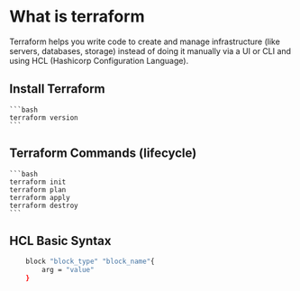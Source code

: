 # What is terraform

Terraform helps you write code to create and manage infrastructure (like servers, databases, storage) instead of doing it manually via a UI or CLI and using HCL (Hashicorp Configuration Language).

## Install Terraform

    ```bash
    terraform version
    ```

## Terraform Commands (lifecycle)
    ```bash
    terraform init
    terraform plan
    terraform apply
    terraform destroy
    ```
## HCL Basic Syntax

```bash
    block "block_type" "block_name"{
        arg = "value"
    }
```